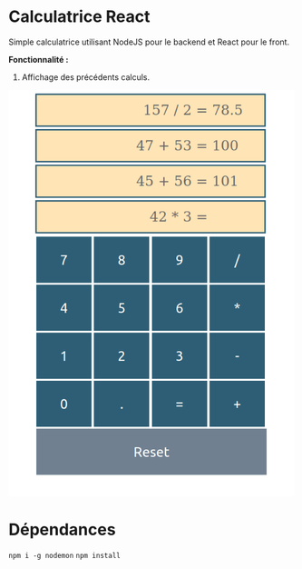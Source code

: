 # Calculatrice React

Simple calculatrice utilisant NodeJS pour le backend et React pour le front.

**Fonctionnalité :**
1. Affichage des précédents calculs.

![Illustration de la calculatrice](./preview.png)

# Dépendances

`npm i -g nodemon`
`npm install`
